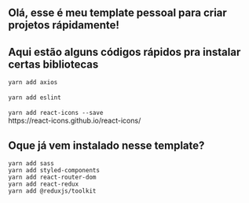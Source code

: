 <h2>Olá, esse é meu template pessoal para criar projetos rápidamente!</h2>

<h2>Aqui estão alguns códigos rápidos pra instalar certas bibliotecas</h2>
  <code>yarn add axios</code>
  <br>
  <br>
  <code>yarn add eslint</code>
  <br>
  <br>
  <code>yarn add react-icons --save</code>
  <br>
  <a>https://react-icons.github.io/react-icons/</a>
  <br>
  
<h2>Oque já vem instalado nesse template?</h2>
  <code>yarn add sass</code>
  <br>
  <code>yarn add styled-components</code>
  <br>
  <code>yarn add react-router-dom</code>
  <br>
  <code>yarn add react-redux</code>
  <br>
  <code>yarn add @reduxjs/toolkit</code>
  <br>
  
  


